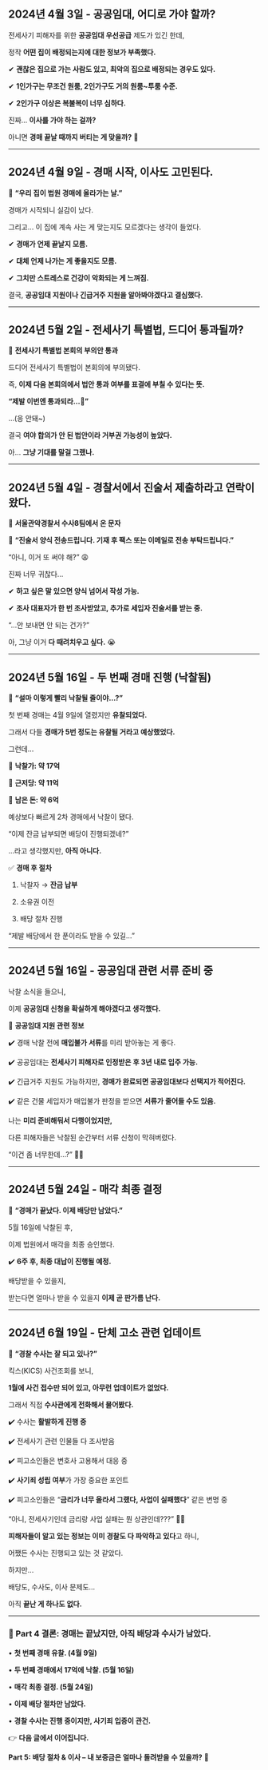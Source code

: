 ## **2024년 4월 3일 - 공공임대, 어디로 가야 할까?**

  
전세사기 피해자를 위한 **공공임대 우선공급** 제도가 있긴 한데,

정작 **어떤 집이 배정되는지에 대한 정보가 부족했다.**

  

✔ **괜찮은 집으로 가는 사람도 있고, 최악의 집으로 배정되는 경우도 있다.**

✔ **1인가구는 무조건 원룸, 2인가구도 거의 원룸~투룸 수준.**

✔ **2인가구 이상은 복불복이 너무 심하다.**

  

진짜… **이사를 가야 하는 걸까?**

아니면 **경매 끝날 때까지 버티는 게 맞을까?** 🤔

---

## **2024년 4월 9일 - 경매 시작, 이사도 고민된다.**

  

📌 **“우리 집이 법원 경매에 올라가는 날.”**

  
경매가 시작되니 실감이 났다.

그리고… 이 집에 계속 사는 게 맞는지도 모르겠다는 생각이 들었다.

  

✔ **경매가 언제 끝날지 모름.**

✔ **대체 언제 나가는 게 좋을지도 모름.**

✔ **그치만 스트레스로 건강이 악화되는 게 느껴짐.**

  

결국, **공공임대 지원이나 긴급거주 지원을 알아봐야겠다고 결심했다.**

---

## **2024년 5월 2일 - 전세사기 특별법, 드디어 통과될까?**

  

📌 **전세사기 특별법 본회의 부의안 통과**


 드디어 전세사기 특별법이 본회의에 부의됐다.

즉, **이제 다음 본회의에서 법안 통과 여부를 표결에 부칠 수 있다는 뜻.**

  

**“제발 이번엔 통과되라…🙏”**

  

…(응 안돼~)

  

결국 **여야 합의가 안 된 법안이라 거부권 가능성이 높았다.**

  

아… **그냥 기대를 말걸 그랬나.**

---

## **2024년 5월 4일 - 경찰서에서 진술서 제출하라고 연락이 왔다.**

  

📩 **서울관악경찰서 수사8팀에서 온 문자**

  

📜 **“진술서 양식 전송드립니다. 기재 후 팩스 또는 이메일로 전송 부탁드립니다.”**

  

“아니, 이거 또 써야 해?” 😩

진짜 너무 귀찮다…

  

✔ **하고 싶은 말 있으면 양식 넘어서 작성 가능.**

✔ **조사 대표자가 한 번 조사받았고, 추가로 세입자 진술서를 받는 중.**

  

“…안 보내면 안 되는 건가?”

아, 그냥 이거 **다 때려치우고 싶다.** 😭

---

## **2024년 5월 16일 - 두 번째 경매 진행 (낙찰됨)**

  

📌 **“설마 이렇게 빨리 낙찰될 줄이야…?”**

  

첫 번째 경매는 4월 9일에 열렸지만 **유찰되었다.**

그래서 다들 **경매가 5번 정도는 유찰될 거라고 예상했었다.**

  

그런데…

🔹 **낙찰가: 약 17억**

🔹 **근저당: 약 11억**

🔹 **남은 돈: 약 6억**

  

예상보다 빠르게 2차 경매에서 낙찰이 됐다.

“이제 잔금 납부되면 배당이 진행되겠네?”

  

…라고 생각했지만, **아직 아니다.**

  

✅ **경매 후 절차**

1. 낙찰자 → **잔금 납부**

2. 소유권 이전

3. 배당 절차 진행

  

“제발 배당에서 한 푼이라도 받을 수 있길…”

---

## **2024년 5월 16일 - 공공임대 관련 서류 준비 중**

  

낙찰 소식을 들으니,

이제 **공공임대 신청을 확실하게 해야겠다고 생각했다.**

  

📌 **공공임대 지원 관련 정보**

✔️ 경매 낙찰 전에 **매입불가 서류**를 미리 받아놓는 게 좋다.

✔️ 공공임대는 **전세사기 피해자로 인정받은 후 3년 내로 입주 가능.**

✔️ 긴급거주 지원도 가능하지만, **경매가 완료되면 공공임대보다 선택지가 적어진다.**

✔️ 같은 건물 세입자가 매입불가 판정을 받으면 **서류가 줄어들 수도 있음.**

  

나는 **미리 준비해둬서 다행이었지만,**

다른 피해자들은 낙찰된 순간부터 서류 신청이 막혀버렸다.

  

“이건 좀 너무한데…?” 🤦‍♂️

---

## **2024년 5월 24일 - 매각 최종 결정**

  

📌 **“경매가 끝났다. 이제 배당만 남았다.”**

  

5월 16일에 낙찰된 후,

이제 법원에서 매각을 최종 승인했다.

  

✔️ **6주 후, 최종 대납이 진행될 예정.**

  

배당받을 수 있을지,

받는다면 얼마나 받을 수 있을지 **이제 곧 판가름 난다.**

---

## **2024년 6월 19일 - 단체 고소 관련 업데이트**

  

📌 **“경찰 수사는 잘 되고 있나?”**

  

킥스(KICS) 사건조회를 보니,

**1월에 사건 접수만 되어 있고, 아무런 업데이트가 없었다.**

  

그래서 직접 **수사관에게 전화해서 물어봤다.**

  

✔️ 수사는 **활발하게 진행 중**

✔️ 전세사기 관련 인물들 다 조사받음

✔️ 피고소인들은 변호사 고용해서 대응 중

✔️ **사기죄 성립 여부**가 가장 중요한 포인트

✔️ 피고소인들은 “**금리가 너무 올라서 그랬다, 사업이 실패했다**” 같은 변명 중

  

“아니, 전세사기인데 금리랑 사업 실패는 뭔 상관인데???” 🤦‍♂️

  

**피해자들이 알고 있는 정보는 이미 경찰도 다 파악하고 있다**고 하니,

어쨌든 수사는 진행되고 있는 것 같았다.

  

하지만…

  

배당도, 수사도, 이사 문제도…

아직 **끝난 게 하나도 없다.**

---

### **📌 Part 4 결론: 경매는 끝났지만, 아직 배당과 수사가 남았다.**

  

• **첫 번째 경매 유찰. (4월 9일)**

• **두 번째 경매에서 17억에 낙찰. (5월 16일)**

• **매각 최종 결정. (5월 24일)**

• **이제 배당 절차만 남았다.**

• **경찰 수사는 진행 중이지만, 사기죄 입증이 관건.**

  

👉 **다음 글에서 이어집니다.**

  

**Part 5: 배당 절차 & 이사 – 내 보증금은 얼마나 돌려받을 수 있을까?** 🚧